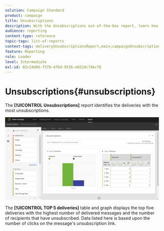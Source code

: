 ```yaml
---
solution: Campaign Standard
product: campaign
title: Unsubscriptions
description: With the Unsubscriptions out-of-the-box report, learn how many times customers unsubscribed to your deliveries.
audience: reporting
content-type: reference
topic-tags: list-of-reports
context-tags: deliveryUnsubscriptionsReport,main;campaignUnsubscriptionsReport,main;programUnsubscriptionsReport,main
feature: Reporting
role: Leader
level: Intermediate
exl-id: 02c24d66-f379-476d-9536-e652dc74bcf8
---
```

# Unsubscriptions{#unsubscriptions}

The **[!UICONTROL Unsubscriptions]** report identifies the deliveries with the most unsubscriptions.

![](assets/delivery_reports_unsub.png)

The **[!UICONTROL TOP 5 deliveries]** table and graph displays the top five deliveries with the highest number of delivered messages and the number of recipients that have unsubscribed. Data listed here is based upon the number of clicks on the message's unsubscription link.
